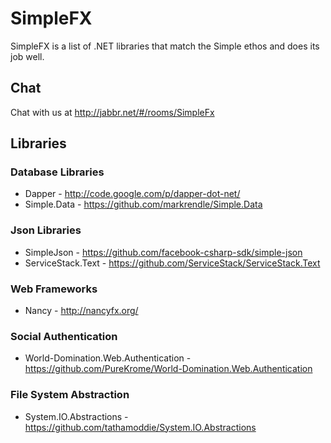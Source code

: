 # SimpleFX

SimpleFX is a list of .NET libraries that match the Simple ethos and does its job well.

## Chat

Chat with us at http://jabbr.net/#/rooms/SimpleFx

## Libraries

### Database Libraries

* Dapper - http://code.google.com/p/dapper-dot-net/
* Simple.Data - https://github.com/markrendle/Simple.Data

### Json Libraries

* SimpleJson - https://github.com/facebook-csharp-sdk/simple-json
* ServiceStack.Text - https://github.com/ServiceStack/ServiceStack.Text

### Web Frameworks

* Nancy - http://nancyfx.org/

### Social Authentication

* World-Domination.Web.Authentication - https://github.com/PureKrome/World-Domination.Web.Authentication

### File System Abstraction

* System.IO.Abstractions - https://github.com/tathamoddie/System.IO.Abstractions